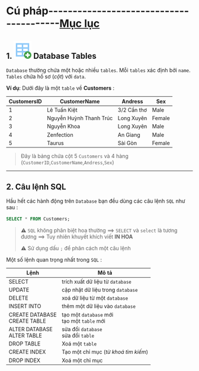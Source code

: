 # Cú pháp----------------------------------------[Mục lục](https://github.com/Zenfection/SQL)

## 1. ![icons8-table.png](https://raw.githubusercontent.com/Zenfection/Image/master/2021/03/09-23-47-06-icons8-table.png) Database Tables

`Database` thường chứa một hoặc nhiều `tables`. Mỗi `tables` xác định bởi `name`. `Tables` chứa hồ sơ (*cột*) với `data`.

**Ví dụ**: Dưới đây là một `table` về **Customers** : 

| CustomersID | CustomerName            | Andress     | Sex    |
| ----------- | ----------------------- | ----------- | ------ |
| 1           | Lê Tuấn Kiệt            | 3/2 Cần thơ | Male   |
| 2           | Nguyễn Huỳnh Thanh Trúc | Long Xuyên  | Female |
| 3           | Nguyễn Khoa             | Long Xuyên  | Male   |
| 4           | Zenfection              | An Giang    | Male   |
| 5           | Taurus                  | Sài Gòn     | Female |

> Đây là bảng chứa cột 5 `Customers` và 4 hàng (`CustomerID`,`CustomerName`,`Andress`,`Sex`)

---

## 2. Câu lệnh SQL

Hầu hết các hành động trên `Database` bạn đều dùng các câu lệnh `SQL`  như sau : 

```sql
SELECT * FROM Customers;
```

> ⚠️ `SQL` không phân biệt hoa thường ==> `SELECT` và `select` là tương đương ==> Tuy nhiên khuyết khích viết **IN HOA**
> 
> ⚠️ Sử dụng dấu `;` để phân cách một câu lệnh

Một số lệnh quan trọng nhất trong `SQL` : 

| Lệnh                            | Mô tả                                         |
| ------------------------------- | --------------------------------------------- |
| SELECT                          | trích xuất dữ liệu từ `database`              |
| UPDATE                          | cập nhật dữ liệu trong `database`             |
| DELETE                          | xoá dữ liệu từ một `database`                 |
| INSERT INTO                     | thêm một dữ liệu vào `database`               |
| CREATE DATABASE<br>CREATE TABLE | tạo một `database` mới<br>tạo một `table` mới |
| ALTER DATABASE<br>ALTER TABLE   | sửa đổi `database`<br>sửa đổi `table`         |
| DROP TABLE                      | Xoá một `table`                               |
| CREATE INDEX                    | Tạo một chỉ mục (*từ khoá tìm kiếm*)          |
| DROP INDEX                      | Xoá một chỉ mục                               |
